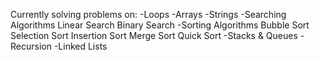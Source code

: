 Currently solving problems on:
-Loops
-Arrays
-Strings
-Searching Algorithms
  Linear Search
  Binary Search
-Sorting Algorithms
  Bubble Sort
  Selection Sort
  Insertion Sort
  Merge Sort
  Quick Sort
-Stacks & Queues
-Recursion
-Linked Lists
